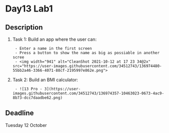 # Day13 Lab1

## Description 

1. Task 1: Build an app where the user can:

        - Enter a name in the first screen
        - Press a button to show the name as big as possiable in another scree
        - <img width="941" alt="CleanShot 2021-10-12 at 17 23 34@2x" src="https://user-images.githubusercontent.com/34512743/136974480-55bb2a46-3366-4071-88cf-2195997e862e.png">




2. Task 2: Build an BMI calculator:

        - ![13 Pro - 3](https://user-images.githubusercontent.com/34512743/136974357-10463023-0673-4ac9-8b73-dcc7daadbe62.png)


## Deadline
Tuesday 12 October
